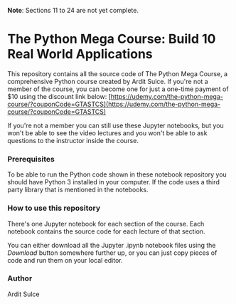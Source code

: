 **Note**: Sections 11 to 24 are not yet complete. 

# The Python Mega Course: Build 10 Real World Applications

This repository contains all the source code of The Python Mega Course, a comprehensive Python course created by Ardit Sulce. If you're not a member of the course, you can become one for just a one-time payment of $10 using the discount link below: [https://udemy.com/the-python-mega-course/?couponCode=GTASTCS](https://udemy.com/the-python-mega-course/?couponCode=GTASTCS)

If you're not a member you can still use these Jupyter notebooks, but you won't be able to see the video lectures and you won't be able to ask questions to the instructor inside the course.

### Prerequisites

To be able to run the Python code shown in these notebook repository you should have Python 3 installed in your computer. If the code uses a third party library that is mentioned in the notebooks.

### How to use this repository

There's one Jupyter notebook for each section of the course. Each notebook contains the source code for each lecture of that section. 

You can either download all the Jupyter .ipynb notebook files using the *Download* button somewhere further up, or you can just copy pieces of code and run them on your local editor.

### Author
Ardit Sulce
